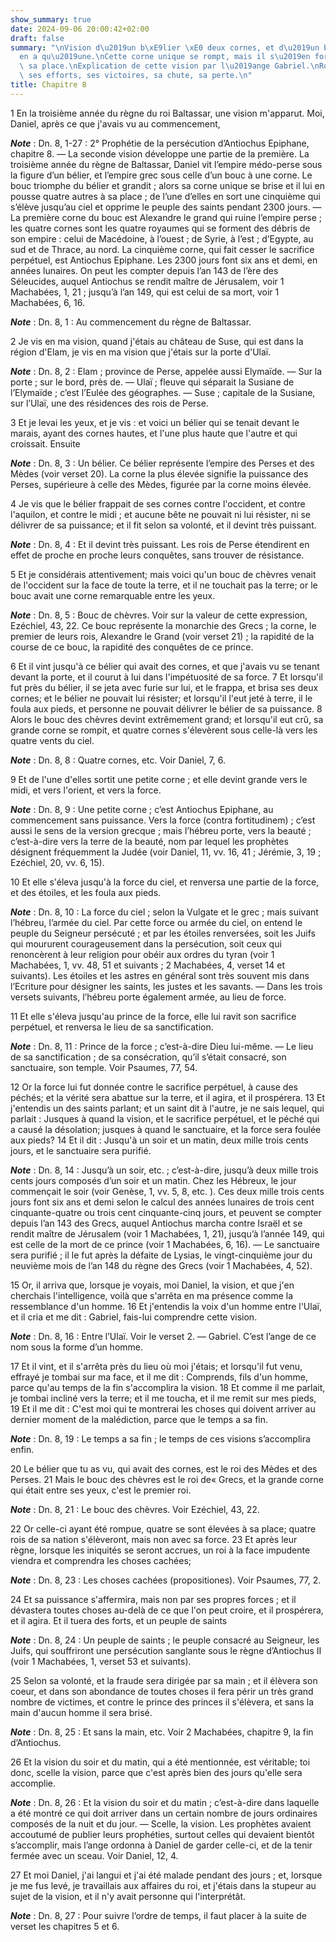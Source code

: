 ```yaml
---
show_summary: true
date: 2024-09-06 20:00:42+02:00
draft: false
summary: "\nVision d\u2019un b\xE9lier \xE0 deux cornes, et d\u2019un bouc qui n\u2019\
  en a qu\u2019une.\nCette corne unique se rompt, mais il s\u2019en forme quatre \xE0\
  \ sa place.\nExplication de cette vision par l\u2019ange Gabriel.\nRoi imprudent,\
  \ ses efforts, ses victoires, sa chute, sa perte.\n"
title: Chapitre 8
---
```





1 En la troisième année du règne du roi Baltassar, une vision m'apparut. Moi, Daniel, après ce que j'avais vu au commencement,

***Note*** :  Dn. 8, 1-27 : 2° Prophétie de la persécution d’Antiochus Epiphane, chapitre 8. ― La seconde vision développe une partie de la première. La troisième année du règne de Baltassar, Daniel vit l’empire médo-perse sous la figure d’un bélier, et l’empire grec sous celle d’un bouc à une corne. Le bouc triomphe du bélier et grandit ; alors sa corne unique se brise et il lui en pousse quatre autres à sa place ; de l’une d’elles en sort une cinquième qui s’élève jusqu’au ciel et opprime le peuple des saints pendant 2300 jours. ― La première corne du bouc est Alexandre le grand qui ruine l’empire perse ; les quatre cornes sont les quatre royaumes qui se forment des débris de son empire : celui de Macédoine, à l’ouest ; de Syrie, à l’est ; d’Egypte, au sud et de Thrace, au nord. La cinquième corne, qui fait cesser le sacrifice perpétuel, est Antiochus Epiphane. Les 2300 jours font six ans et demi, en années lunaires. On peut les compter depuis l’an 143 de l’ère des Séleucides, auquel Antiochus se rendit maître de
Jérusalem, voir 1 Machabées, 1, 21 ; jusqu’à l’an 149, qui est celui de sa mort, voir 1 Machabées, 6, 16.

***Note*** :  Dn. 8, 1 : Au commencement du règne de Baltassar.

2 Je vis en ma vision, quand j'étais au château de Suse, qui est dans la région d'Elam, je vis en ma vision que j'étais sur la porte d'Ulaï.

***Note*** :  Dn. 8, 2 : Elam ; province de Perse, appelée aussi Elymaïde. ― Sur la porte ; sur le bord, près de. ― Ulaï ; fleuve qui séparait la Susiane de l’Elymaïde ; c’est l’Eulée des géographes. ― Suse ; capitale de la Susiane, sur l’Ulaï, une des résidences des rois de Perse.

3 Et je levai les yeux, et je vis : et voici un bélier qui se tenait devant le marais, ayant des cornes hautes, et l'une plus haute que l'autre et qui croissait. Ensuite

***Note*** :  Dn. 8, 3 : Un bélier. Ce bélier représente l’empire des Perses et des Mèdes (voir verset 20). La corne la plus élevée signifie la puissance des Perses, supérieure à celle des Mèdes, figurée par la corne moins élevée.

4 Je vis que le bélier frappait de ses cornes contre l'occident, et contre l'aquilon, et contre le midi ; et aucune bête ne pouvait ni lui résister, ni se délivrer de sa puissance; et il fit selon sa volonté, et il devint très puissant.

***Note*** :  Dn. 8, 4 : Et il devint très puissant. Les rois de Perse étendirent en effet de proche en proche leurs conquêtes, sans trouver de résistance.


5 Et je considérais attentivement; mais voici qu'un bouc de chèvres venait de l'occident sur la face de toute la terre, et il ne touchait pas la terre; or le bouc avait une corne remarquable entre les yeux.

***Note*** :  Dn. 8, 5 : Bouc de chèvres. Voir sur la valeur de cette expression, Ezéchiel, 43, 22. Ce bouc représente la monarchie des Grecs ; la corne, le premier de leurs rois, Alexandre le Grand (voir verset 21) ; la rapidité de la course de ce bouc, la rapidité des conquêtes de ce prince.

6 Et il vint jusqu'à ce bélier qui avait des cornes, et que j'avais vu se tenant devant la porte, et il courut à lui dans l'impétuosité de sa force. 7 Et lorsqu'il fut près du bélier, il se jeta avec furie sur lui, et le frappa, et brisa ses deux cornes; et le bélier ne pouvait lui résister; et lorsqu'il l'eut jeté à terre, il le foula aux pieds, et personne ne pouvait délivrer le bélier de sa puissance. 8 Alors le bouc des chèvres devint extrêmement grand; et lorsqu'il eut crû, sa grande corne se rompit, et quatre cornes s'élevèrent sous celle-là vers les quatre vents du ciel.

***Note*** :  Dn. 8, 8 : Quatre cornes, etc. Voir Daniel, 7, 6.


9 Et de l'une d'elles sortit une petite corne ; et elle devint grande vers le midi, et vers l'orient, et vers la force.

***Note*** :  Dn. 8, 9 : Une petite corne ; c’est Antiochus Epiphane, au commencement sans puissance. Vers la force (contra fortitudinem) ; c’est aussi le sens de la version grecque ; mais l’hébreu porte, vers la beauté ; c’est-à-dire vers la terre de la beauté, nom par lequel les prophètes désignent fréquemment la Judée (voir Daniel, 11, vv. 16, 41 ; Jérémie, 3, 19 ; Ezéchiel, 20, vv. 6, 15).

10 Et elle s'éleva jusqu'à la force du ciel, et renversa une partie de la force, et des étoiles, et les foula aux pieds.

***Note*** :  Dn. 8, 10 : La force du ciel ; selon la Vulgate et le grec ; mais suivant l’hébreu, l’armée du ciel. Par cette force ou armée du ciel, on entend le peuple du Seigneur persécuté ; et par les étoiles renversées, soit les Juifs qui moururent courageusement dans la persécution, soit ceux qui renoncèrent à leur religion pour obéir aux ordres du tyran (voir 1 Machabées, 1, vv. 48, 51 et suivants ; 2 Machabées, 4, verset 14 et suivants). Les étoiles et les astres en général sont très souvent mis dans l’Ecriture pour désigner les saints, les justes et les savants. ― Dans les trois versets suivants, l’hébreu porte également armée, au lieu de force.

11 Et elle s'éleva jusqu'au prince de la force, elle lui ravit son sacrifice perpétuel, et renversa le lieu de sa sanctification.

***Note*** :  Dn. 8, 11 : Prince de la force ; c’est-à-dire Dieu lui-même. ― Le lieu de sa sanctification ; de sa consécration, qu’il s’était consacré, son sanctuaire, son temple. Voir Psaumes, 77, 54.

12 Or la force lui fut donnée contre le sacrifice perpétuel, à cause des péchés; et la vérité sera abattue sur la terre, et il agira, et il prospérera. 13 Et j'entendis un des saints parlant; et un saint dit à l'autre, je ne sais lequel, qui parlait : Jusques à quand la vision, et le sacrifice perpétuel, et le péché qui a causé la désolation; jusques à quand le sanctuaire, et la force sera foulée aux pieds? 14 Et il dit : Jusqu'à un soir et un matin, deux mille trois cents jours, et le sanctuaire sera purifié.

***Note*** :  Dn. 8, 14 : Jusqu’à un soir, etc. ; c’est-à-dire, jusqu’à deux mille trois cents jours composés d’un soir et un matin. Chez les Hébreux, le jour commençait le soir (voir Genèse, 1, vv. 5, 8, etc. ). Ces deux mille trois cents jours font six ans et demi selon le calcul des années lunaires de trois cent cinquante-quatre ou trois cent cinquante-cinq jours, et peuvent se compter depuis l’an 143 des Grecs, auquel Antiochus marcha contre Israël et se rendit maître de Jérusalem (voir 1 Machabées, 1, 21), jusqu’à l’année 149, qui est celle de la mort de ce prince (voir 1 Machabées, 6, 16). ― Le sanctuaire sera purifié ; il le fut après la défaite de Lysias, le vingt-cinquième jour du neuvième mois de l’an 148 du règne des Grecs (voir 1 Machabées, 4, 52).


15 Or, il arriva que, lorsque je voyais, moi Daniel, la vision, et que j'en cherchais l'intelligence, voilà que s'arrêta en ma présence comme la ressemblance d'un homme. 16 Et j'entendis la voix d'un homme entre l'Ulaï, et il cria et me dit : Gabriel, fais-lui comprendre cette vision.

***Note*** :  Dn. 8, 16 : Entre l’Ulaï. Voir le verset 2. ― Gabriel. C’est l’ange de ce nom sous la forme d’un homme.

17 Et il vint, et il s'arrêta près du lieu où moi j'étais; et lorsqu'il fut venu, effrayé je tombai sur ma face, et il me dit : Comprends, fils d'un homme, parce qu'au temps de la fin s'accomplira la vision. 18 Et comme il me parlait, je tombai incliné vers la terre; et il me toucha, et il me remit sur mes pieds, 19 Et il me dit : C'est moi qui te montrerai les choses qui doivent arriver au dernier moment de la malédiction, parce que le temps a sa fin.

***Note*** :  Dn. 8, 19 : Le temps a sa fin ; le temps de ces visions s’accomplira enfin.

20 Le bélier que tu as vu, qui avait des cornes, est le roi des Mèdes et des Perses. 21 Mais le bouc des chèvres est le roi de« Grecs, et la grande corne qui était entre ses yeux, c'est le premier roi.

***Note*** :  Dn. 8, 21 : Le bouc des chèvres. Voir Ezéchiel, 43, 22.

22 Or celle-ci ayant été rompue, quatre se sont élevées à sa place; quatre rois de sa nation s'élèveront, mais non avec sa force. 23 Et après leur règne, lorsque les iniquités se seront accrues, un roi à la face impudente viendra et comprendra les choses cachées;

***Note*** :  Dn. 8, 23 : Les choses cachées (propositiones). Voir Psaumes, 77, 2.

24 Et sa puissance s'affermira, mais non par ses propres forces ; et il dévastera toutes choses au-delà de ce que l'on peut croire, et il prospérera, et il agira. Et il tuera des forts, et un peuple de saints

***Note*** :  Dn. 8, 24 : Un peuple de saints ; le peuple consacré au Seigneur, les Juifs, qui souffriront une persécution sanglante sous le règne d’Antiochus II (voir 1 Machabées, 1, verset 53 et suivants).

25 Selon sa volonté, et la fraude sera dirigée par sa main ; et il élèvera son coeur, et dans son abondance de toutes choses il fera périr un très grand nombre de victimes, et contre le prince des princes il s'élèvera, et sans la main d'aucun homme il sera brisé.

***Note*** :  Dn. 8, 25 : Et sans la main, etc. Voir 2 Machabées, chapitre 9, la fin d’Antiochus.

26 Et la vision du soir et du matin, qui a été mentionnée, est véritable; toi donc, scelle la vision, parce que c'est après bien des jours qu'elle sera accomplie.

***Note*** :  Dn. 8, 26 : Et la vision du soir et du matin ; c’est-à-dire dans laquelle a été montré ce qui doit arriver dans un certain nombre de jours ordinaires composés de la nuit et du jour. ― Scelle, la vision. Les prophètes avaient accoutumé de publier leurs prophéties, surtout celles qui devaient bientôt s’accomplir, mais l’ange ordonna à Daniel de garder celle-ci, et de la tenir fermée avec un sceau. Voir Daniel, 12, 4.


27 Et moi Daniel, j'ai langui et j'ai été malade pendant des jours ; et, lorsque je me fus levé, je travaillais aux affaires du roi, et j'étais dans la stupeur au sujet de la vision, et il n'y avait personne qui l'interprétât.

***Note*** :  Dn. 8, 27 : Pour suivre l’ordre de temps, il faut placer à la suite de verset les chapitres 5 et 6.

